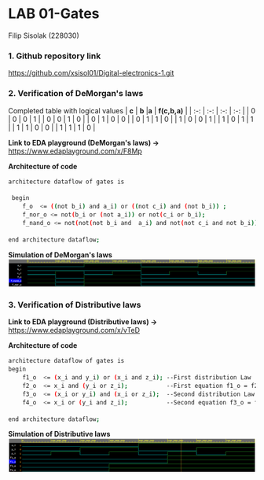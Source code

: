# LAB 01-Gates
Filip Sisolak (228030)

### 1. Github repository link
https://github.com/xsisol01/Digital-electronics-1.git


### 2. Verification of DeMorgan's laws

Completed table with logical values
| **c** | **b** |**a** | **f(c,b,a)** |
| :-: | :-: | :-: | :-: |
| 0 | 0 | 0 | 1 |
| 0 | 0 | 1 | 0 |
| 0 | 1 | 0 | 0 |
| 0 | 1 | 1 | 0 |
| 1 | 0 | 0 | 1 |
| 1 | 0 | 1 | 1 |
| 1 | 1 | 0 | 0 |
| 1 | 1 | 1 | 0 |

**Link to EDA playground (DeMorgan's laws) ->**
https://www.edaplayground.com/x/F8Mp

**Architecture of code**
```bash
architecture dataflow of gates is

 begin
    f_o  <= ((not b_i) and a_i) or ((not c_i) and (not b_i)) ;
    f_nor_o <= not(b_i or (not a_i)) or not(c_i or b_i);
    f_nand_o <= not(not(not b_i and  a_i) and not(not c_i and not b_i));
  
end architecture dataflow;
```
**Simulation of DeMorgan's laws**
![Simulation of DeMorgan Laws](Images/DMLaws.PNG)

### 3. Verification of Distributive laws

**Link to EDA playground (Distributive laws) ->** 
https://www.edaplayground.com/x/vTeD

**Architecture of code**
```bash
architecture dataflow of gates is
begin
    f1_o  <= (x_i and y_i) or (x_i and z_i); --First distribution Law
    f2_o  <= x_i and (y_i or z_i);           --First equation f1_o = f2_o
    f3_o  <= (x_i or y_i) and (x_i or z_i);  --Second distribution Law
    f4_o  <= x_i or (y_i and z_i);           --Second equation f3_o = f4_o
     
end architecture dataflow;
```
**Simulation of Distributive laws**
![Simulation of DeMorgan Laws](Images/DISLaws.PNG)



